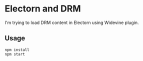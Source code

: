# Electorn and DRM

I'm trying to load DRM content in Electorn using Widevine plugin.

## Usage

```shell
npm install
npm start
```
